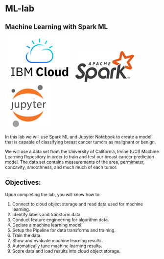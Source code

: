 # ML-lab

## Machine Learning with Spark ML

[<img src="https://github.com/mhuchette/ML-lab/blob/master/images/IBM.Cloud.png" height="150"/>](http://datascience.ibm.com/) 
[<img src="https://github.com/mhuchette/ML-lab/blob/master/images/Spark_logo.png" height="100"/>](http://spark.apache.org/)
[<img src="https://github.com/mhuchette/ML-lab/blob/master/images/jupyter.png" height="150"/>](http://jupyter.org/) 

In this lab we will use Spark ML and Jupyter Notebook to create a model that is capable of classifying breast cancer tumors as malignant or benign. 

We will use a data set from the University of California, Irvine (UCI) Machine Learning Repository in order to train and test our breast cancer prediction model. The data set contains measurements of the area, permimeter, concavity, smoothness, and much much of each tumor.

## Objectives:
Upon completing the lab, you will know how to:

1. Connect to cloud object storage and read data used for machine learning.
2. Identify labels and transform data.
3. Conduct feature engineering for algorithm data.
4. Declare a machine learning model.
5. Setup the Pipeline for data transforms and training.
6. Train the data.
7. Show and evaluate machine learning results.
8. Automatically tune machine learning results.
9. Score data and load results into cloud object storage.
